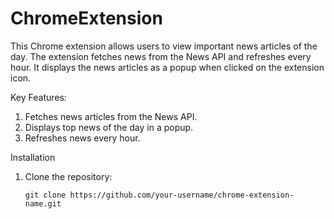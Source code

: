 # ChromeExtension
This Chrome extension allows users to view important news articles of the day. The extension fetches news from the News API and refreshes every hour. It displays the news articles as a popup when clicked on the extension icon.

Key Features:
1. Fetches news articles from the News API.
2. Displays top news of the day in a popup.
3. Refreshes news every hour.

Installation
1. Clone the repository:
   ```shell
   git clone https://github.com/your-username/chrome-extension-name.git
